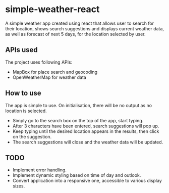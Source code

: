 # simple-weather-react

A simple weather app created using react that allows user to search for their location, shows search suggestions and displays current weather data, as well as forecast of next 5 days, for the location selected by user.

## APIs used

The project uses following APIs:
- MapBox for place search and geocoding
- OpenWeatherMap for weather data

## How to use

The app is simple to use. On initialisation, there will be no output as no location is selected.

- Simply go to the search box on the top of the app, start typing.
- After 3 characters have been entered, search suggestions will pop up.
- Keep typing until the desired location appears in the results, then click on the suggestion.
- The search suggestions will close and the weather data will be updated.

## TODO

- Implement error handling.
- Implement dynamic styling based on time of day and outlook.
- Convert application into a responsive one, accessible to various display sizes.